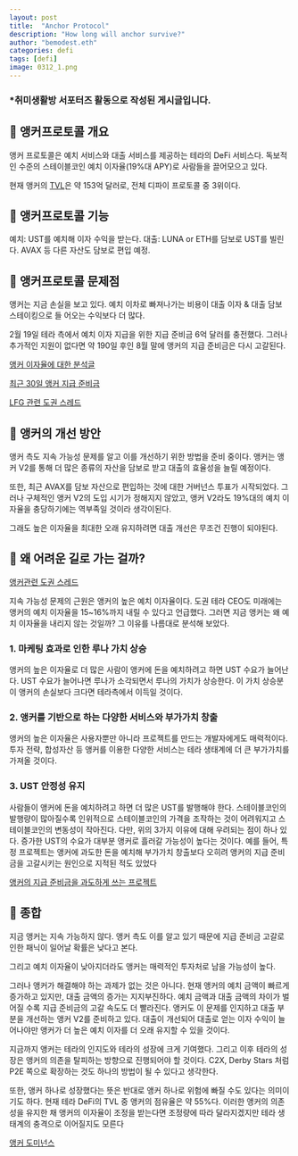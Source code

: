 ```yaml
---
layout: post
title:  "Anchor Protocol"
description: "How long will anchor survive?"
author: "bemodest.eth"
categories: defi
tags: [defi]
image: 0312_1.png
---
```


### *취미생활방 서포터즈 활동으로 작성된 게시글입니다.

## 🔎 앵커프로토콜 개요

앵커 프로토콜은 예치 서비스와 대출 서비스를 제공하는 테라의 DeFi 서비스다.  독보적인 수준의 스테이블코인 예치 이자율(19%대 APY)로 사람들을 끌어모으고 있다.

현재 앵커의 [TVL](https://defillama.com/protocol/anchor)은 약 153억 달러로, 전체 디파이 프로토콜 중 3위이다.

## 🔎 앵커프로토콜 기능

예치: UST를 예치해 이자 수익을 받는다.
대출: LUNA or ETH를 담보로 UST를 빌린다. AVAX 등 다른 자산도 담보로 편입 예정.

## 🔎 앵커프로토콜 문제점

앵커는 지금 손실을 보고 있다. 예치 이차로 빠져나가는 비용이 대출 이자 & 대출 담보 스테이킹으로 들
어오는 수익보다 더 많다.

2월 19일 테라 측에서 예치 이자 지급을 위한 지급 준비금 6억 달러를 충전했다. 그러나 추가적인 지원이 없다면 약 190일 후인 8월 말에 앵커의 지급 준비금은 다시 고갈된다.

[앵커 이자율에 대한 분석글](https://wantfi.com/terra-luna-anchor-protocol-savings-account.html#crypto-flash-crash)

[최근 30일 앵커 지급 준비금](https://terra.engineer/en/terra_addresses/terra1tmnqgvg567ypvsvk6rwsga3srp7e3lg6u0elp8) 

[LFG 관련 도권 스레드](https://twitter.com/stablekwon/status/1483973121564905474) 

## 🔎 앵커의 개선 방안
앵커 측도 지속 가능성 문제를 알고 이를 개선하기 위한 방법을 준비 중이다. 앵커는 앵커 V2를 통해 더 많은 종류의 자산을 담보로 받고 대출의 효율성을 늘릴 예정이다. 

또한, 최근 AVAX를 담보 자산으로 편입하는 것에 대한 거버넌스 투표가 시작되었다. 그러나 구체적인 앵커 V2의
도입 시기가 정해지지 않았고, 앵커 V2라도 19%대의 예치 이자율을 충당하기에는 역부족일 것이라 생각이된다. 

그래도 높은 이자율을 최대한 오래 유지하려면 대출 개선은 무조건 진행이 되야된다.

## 🔎 왜 어려운 길로 가는 걸까?

[앵커관련 도권 스레드](https://twitter.com/stablekwon/status/1486878306880286721) 

지속 가능성 문제의 근원은 앵커의 높은 예치 이자율이다. 도권 테라 CEO도 미래에는 앵커의 예치 이자율을 15~16%까지 내릴 수 있다고 언급했다. 그러면 지금 앵커는 왜 예치 이자율을 내리지 않는 것일까? 그 이유를 나름대로 분석해 보았다.

### 1. 마케팅 효과로 인한 루나 가치 상승

앵커의 높은 이자율로 더 많은 사람이 앵커에 돈을 예치하려고 하면 UST 수요가 늘어난다. UST 수요가
늘어나면 루나가 소각되면서 루나의 가치가 상승한다. 이 가치 상승분이 앵커의 손실보다 크다면 테라측에서 이득일 것이다.

### 2. 앵커를 기반으로 하는 다양한 서비스와 부가가치 창출 

앵커의 높은 이자율은 사용자뿐만 아니라 프로젝트를 만드는 개발자에게도 매력적이다. 투자 전략, 합성자산 등 앵커를 이용한 다양한 서비스는 테라 생태계에 더 큰 부가가치를 가져올 것이다.

### 3. UST 안정성 유지

사람들이 앵커에 돈을 예치하려고 하면 더 많은 UST를 발행해야 한다. 스테이블코인의 발행량이 많아질수록 인위적으로 스테이블코인의 가격을 조작하는 것이 어려워지고 스테이블코인의 변동성이 작아진다. 다만, 위의 3가지 이유에 대해 우려되는 점이 하나 있다. 증가한 UST의 수요가 대부분 앵커로 흘러갈 가능성이 높다는 것이다. 예를 들어, 특정 프로젝트는 앵커에 과도한 돈을 예치해 부가가치 창출보다 오히려 앵커의 지급 준비금을 고갈시키는 원인으로 지적된 적도 있었다

[앵커의 지급 준비금을 과도하게 쓰는 프로젝트](https://twitter.com/crypteff/status/1474052259780513793) 

## 🔎 종합
지금 앵커는 지속 가능하지 않다. 앵커 측도 이를 알고 있기 때문에 지급 준비금 고갈로 인한 패닉이 일어날 확률은 낮다고 본다. 

그리고 예치 이자율이 낮아지더라도 앵커는 매력적인 투자처로 남을 가능성이 높다. 

그러나 앵커가 해결해야 하는 과제가 없는 것은 아니다. 현재 앵커의 예치 금액이 빠르게 증가하고 있지만, 대출 금액의 증가는 지지부진하다. 예치 금액과 대출 금액의 차이가 벌어질 수록 지급 준비금의 고갈 속도도 더 빨라진다. 앵커도 이 문제를 인지하고 대출 부분을 개선하는 앵커 V2를 준비하고 있다. 대출이 개선되어 대출로 얻는 이자 수익이 늘어나야만 앵커가 더 높은 예치 이자를 더 오래 유지할 수 있을 것이다.

지금까지 앵커는 테라의 인지도와 테라의 성장에 크게 기여했다. 그리고 이후 테라의 성장은 앵커의 의존을 탈피하는 방향으로 진행되어야 할 것이다. C2X, Derby Stars 처럼 P2E 쪽으로 확장하는 것도 하나의 방법이 될 수 있다고 생각한다.

또한, 앵커 하나로 성장했다는 뜻은 반대로 앵커 하나로 위험에 빠질 수도 있다는 의미이기도 하다. 현재 테라 DeFi의 TVL 중 앵커의 점유율은 약 55%다. 이러한 앵커의 의존성을 유지한 채 앵커의 이자율이 조정을 받는다면 조정량에 따라 달라지겠지만 테라 생태계의 충격으로 이어질지도 모른다

[앵커 도미넌스](https://defillama.com/chain/Terra)

